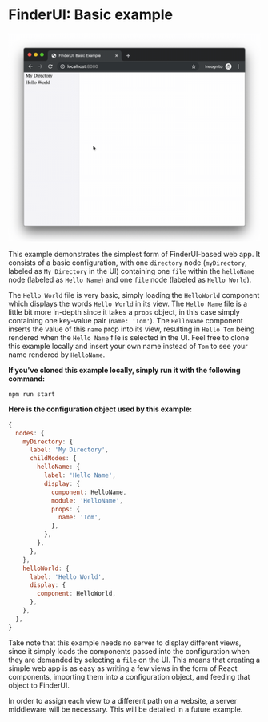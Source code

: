# FinderUI: Basic example

![](https://raw.githubusercontent.com/jaredgorski/FinderUI/master/examples/basic/.media/finderui_basic_demo.gif)

This example demonstrates the simplest form of FinderUI-based web app. It consists of a basic configuration, with one `directory` node (`myDirectory`, labeled as `My Directory` in the UI) containing one `file` within the `helloName` node (labeled as `Hello Name`) and one `file` node (labeled as `Hello World`).

The `Hello World` file is very basic, simply loading the `HelloWorld` component which displays the words `Hello World` in its view. The `Hello Name` file is a little bit more in-depth since it takes a `props` object, in this case simply containing one key-value pair (`name: 'Tom'`). The `HelloName` component inserts the value of this `name` prop into its view, resulting in `Hello Tom` being rendered when the `Hello Name` file is selected in the UI. Feel free to clone this example locally and insert your own name instead of `Tom` to see your name rendered by `HelloName`.

**If you've cloned this example locally, simply run it with the following command:**
```
npm run start
```

**Here is the configuration object used by this example:**
```js
{
  nodes: {
    myDirectory: {
      label: 'My Directory',
      childNodes: {
        helloName: {
          label: 'Hello Name',
          display: {
            component: HelloName,
            module: 'HelloName',
            props: {
              name: 'Tom',
            },
          },
        },
      },
    },
    helloWorld: {
      label: 'Hello World',
      display: {
        component: HelloWorld,
      },
    },
  },
}
```

Take note that this example needs no server to display different views, since it simply loads the components passed into the configuration when they are demanded by selecting a `file` on the UI. This means that creating a simple web app is as easy as writing a few views in the form of React components, importing them into a configuration object, and feeding that object to FinderUI.

In order to assign each view to a different path on a website, a server middleware will be necessary. This will be detailed in a future example.
